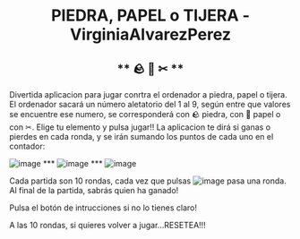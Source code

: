 <h1 align="center"> PIEDRA, PAPEL o TIJERA - VirginiaAlvarezPerez </h1> 

  <h2 align="center">   ** 🪨 📜 ✂ **   </h2>

 Divertida aplicacion para jugar conrtra el ordenador a piedra, papel o tijera. 
 El ordenador sacará un número aletatorio del 1 al 9, según entre que valores se encuentre ese numero, se corresponderá con 🪨 piedra, con 📜 papel o con ✂.
 Elige tu elemento y pulsa jugar!! La aplicacion te dirá si ganas o pierdes en cada ronda, y se irán sumando los puntos de cada uno en el contador:


 ![image](https://github.com/virchaca/piedra-papel-o-tijera---virchaca/assets/139872250/38682136-68e1-48fe-9f61-224c34b82e77) ***
 ![image](https://github.com/virchaca/piedra-papel-o-tijera---virchaca/assets/139872250/50abcb1c-7a71-4c4f-9623-9990becc9464) ***
 ![image](https://github.com/virchaca/piedra-papel-o-tijera---virchaca/assets/139872250/a0be6dc3-6071-4157-9de1-8269c55af324)

  
 Cada partida son 10 rondas, cada vez que pulsas ![image](https://github.com/virchaca/piedra-papel-o-tijera---virchaca/assets/139872250/1aa64eca-5040-49c8-b805-007a1baf095a) pasa una ronda. Al final de la partida, sabrás quien ha ganado!

Pulsa el botón de intrucciones si no lo tienes claro!

 A las 10 rondas, si quieres volver a jugar...RESETEA!!!




